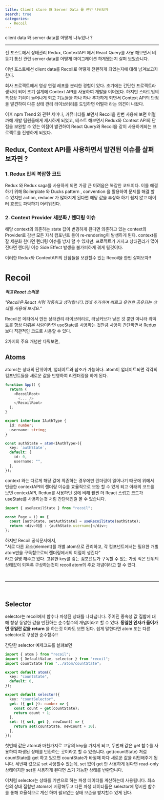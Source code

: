 ```yaml
---
title: Client store 와 Server Data 를 한번 나눠보자
search: true
categories:
  - Recoil
---
```


client data 와 server data를 어떻게 나누었나 ?

---

전 포스트에서 상태관리 Redux, ContextAPI 에서 React Query를 사용 해보면서 비동기 통신 관련 server data를 어떻게 마이그레이션 하게됐는지 살펴 보았습니다.

이번 포스트에선 client data를 Recoil로 어떻게 전환하게 되었는지에 대해 남겨보고자 한다.

회사 프로젝트에서 영상 연결 레포를 분리한 경험이 있다. 초기에는 간단한 프로젝트라 생각이 되어 초기 설계에 Context API를 사용하여 개발을 이어왔다. 하지만 스타트업의 특성상 기획이 늘어나게 되고 기능들을 하나 하나 추가하게 되면서 Context API의 단점을 발견하여 다른 상태 관리 라이브러리를 도입하면 어떨까 라는 의견이 나왔다.

이후 npm Trend 와 관련 세미나, 커뮤니티를 보면서 Recoil을 한번 사용해 보면 어떨까해 개발 팀원들에게 제시하게 되었고, 테스트 해보면서 Redux와 Context API의 단점을 보완할 수 있는 이점이 발견하여 React Query와 Recoil을 같이 사용하게되는 프로젝트를 진행하게 되었다.

## Redux, Context API를 사용하면서 발견된 이슈를 살펴보자면 ?

### 1. Redux 만의 복잡한 코드

Redux 와 Redux saga를 사용하게 되면 가장 큰 어려움은 복잡한 코드이다. 이를 해결하기 위해 Boilerplate 와 Ducks pattern , convention 을 활용하여 문제를 해결 할 수 있지만 action, reducer 가 많아지게 된다면 해당 값을 추상화 하기 쉽지 않고 데이터 흐름도 파악하기 어려워진다.

### 2. Context Provider 세분화 / 렌더링 이슈

해당 context의 의존하는 state 값이 변경하게 된다면 의존하고 있는 context의 Provider로 감싼 모든 자식 컴포넌트 들이 re-rendering이 발생하게 된다. context를 잘 세분화 한다면 렌더링 이슈를 방지 할 수 있지만. 프로젝트가 커지고 상태관리가 많아 진다면 렌더링 이슈 Side Effect 발생을 불가피하게 겪게 될것이다.

이러한 Redux와 ContextAPI의 단점들을 보완할수 있는 Recoil을 한번 살펴보자!!

# Recoil

**_작고 React 스러운_**
</br>

_"Recoil은 React 처럼 작동하고 생각합니다.앱에 추가하여 빠르고 유연한 공유되는 상태를 사용해 보세요."_

Recoil은 메타에서 만든 상태관리 라이브러리로, 러닝커브가 낮은 것 뿐만 아니라 리액트를 항상 다뤄본 사람이라면 useState를 사용하는 것만큼 사용이 간단하면서 Redux 보다 직관적인 코드로 사용할 수 있다.

2가지의 주요 개념만 다뤄보면,

## Atoms

atoms는 상태의 단위이며, 업데이트와 참조가 가능하다. atom이 업데이트되면 각각의 컴포넌트들을 새로운 값을 반영하여 리렌더링을 하게 된다.

```ts
function App() {
  return (
    <RecoilRoot>
      <... />
    </RecoilRoot>
  );
}

export interface IAuthType {
  id: number;
  username: string;
}

const authState = atom<IAuthType>({
  key: `authState`,
  default: {
    id: 0,
    username: "",
  },
});
```

context 와는 다르게 해당 값에 의존하는 경우에만 렌더링이 일어나기 때문에 위에서 언급한 contextAPI의 렌더링 이슈를 효율적으로 보완 할 수 있게 되고 아래의 코드를 보면 contextAPI, Redux를 사용하던 것에 비해 훨씬 더 React 스럽고 코드가 useState를 사용하는것 처럼 간단해진걸 볼 수 있습니다.

```ts
import { useRecoilState } from "recoil";

const Page = () => {
  const [authState, setAuthState] = useRecoilState(authState);
  return <div>이름 : {authState.username}</div>;
};
```

하지만 Recoil 공식문서에서,</br>
"서로 다른 요소(element)를 개별 atom으로 관리하고, 각 컴포넌트에서는 필요한 개별 atom만을 구독함으로써 렌더링에서의 이점이 생긴다"</br>
라고 설명 해주고 있다. 고유한 key를 갖는 컴포넌트가 구독할 수 있는 가장 작은 단위의 상태값이 되독록 구상하는것이 recoil atom의 주요 개념이라고 할 수 있다.

</br>

---

</br>

## Selector

selector는 recoil에서 함수나 파생된 상태를 나타냅니다. 주어진 종속성 값 집합에 대해 항상 동알한 값을 반환하는 순수함수의 개념이라고 할 수 있다. **동일한 인자가 들어가면 동일란 값을 return** 을 하는것 이라도 보면 된다. 쉽게 말한다면 atom 또는 다른 selector로 구성한 순수함수!!

간단한 selector 예제코드를 살펴보면

```ts
import { atom } from "recoil";
import { DefaultValue, selector } from "recoil";
import countState from "../atom/countState";

export default atom({
  key: "countState",
  default: 0,
});

export default selector({
  key: "countSelector",
  get: ({ get }): number => {
    const count = get(countState);
    return count + 1;
  },
  set: ({ set, get }, newCount) => {
    return set(countState, newCount + 10);
  },
});
```

첫번째 값은 atom과 마찬가지로 고유의 key을 가지게 되고,
두번째 값은 get 함수를 사용하여 파생된 상태를 반환하는 곳이라고 할 수 있습니다.
get(countState) 처럼 countState를 get 하고 있으면 countState가 바뀔때 마다 새로운 값을 리턴해주게 됩니다.
세번째 값으로 set 사용할수 있는데, set 없이 get 만 사용하게 된다면 read-only 상태이지만 set을 사용하게 된다면 쓰기 가능한 상태를 반환합니다.

이처럼 selector는 상태를 기반으로 하는 파생 데이터를 계산하는데 사용됩니다.
최소한의 상태 집합만 atoms에 저장해두고 다른 파생 데이터들은 selector에 명시한 함수를 통해 효율적으로 계산 하며 필요없는 상태 보존을 방지할수 있게 된다.

